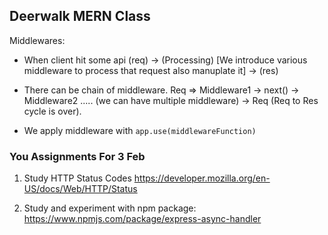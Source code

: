 ## Deerwalk MERN Class


Middlewares:

- When client hit some api (req) -> (Processing) [We introduce various middleware to process that request also manuplate it] -> (res)

- There can be chain of middleware. Req => Middleware1 -> next() -> Middleware2 ..... (we can have multiple middleware) -> Req (Req to Res cycle is over).

- We apply middleware with `app.use(middlewareFunction)`



### You Assignments For 3 Feb
1. Study HTTP Status Codes
https://developer.mozilla.org/en-US/docs/Web/HTTP/Status

2. Study and experiment with npm package: 
https://www.npmjs.com/package/express-async-handler